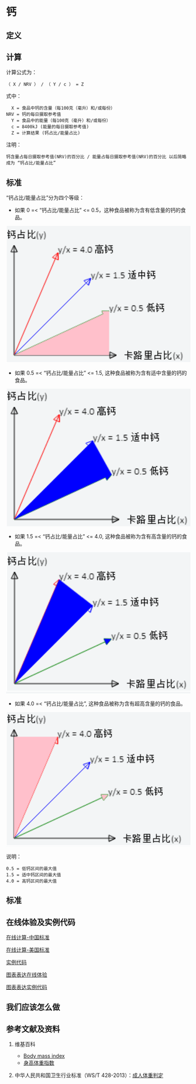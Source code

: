 # 钙

## 定义

## 计算

计算公式为： 

	（ X / NRV ） / （ Y / c ） = Z

式中： 

	  X = 食品中钙的含量（每100克（毫升）和/或每份）	  
    NRV = 钙的每日摄取参考值
	  Y = 食品中的能量（每100克（毫升）和/或每份）
	  c = 8400kJ (能量的每日摄取参考值)
	  Z = 计算结果 (钙占比/能量占比)

注明：

	钙含量占每日摄取参考值(NRV)的百分比 / 能量占每日摄取参考值(NRV)的百分比 以后简略成为 “钙占比/能量占比”	

## 标准

“钙占比/能量占比”分为四个等级：

- 如果 0 =< “钙占比/能量占比” <= 0.5，这种食品被称为含有低含量的钙的食品。

![食品的算法](/images/食品的分析算法/钙/食品的分析算法-算法-低钙区间.png)

- 如果 0.5 =< “钙占比/能量占比” <= 1.5, 这种食品被称为含有适中含量的钙的食品。

![食品的算法](/images/食品的分析算法/钙/食品的分析算法-算法-适中钙区间.png)

- 如果 1.5 =< “钙占比/能量占比” <= 4.0, 这种食品被称为含有高含量的钙的食品。

![食品的算法](/images/食品的分析算法/钙/食品的分析算法-算法-高钙区间.png)

- 如果 4.0 =< “钙占比/能量占比”, 这种食品被称为含有超高含量的钙的食品。

![食品的算法](/images/食品的分析算法/钙/食品的分析算法-算法-超高钙区间.png)


说明：

	0.5 = 低钙区间的最大值
	1.5 = 适中钙区间的最大值
	4.0 = 高钙区间的最大值


## 标准

## 在线体验及实例代码

[在线计算-中国标准](https://jsfiddle.net/quanbinn/v1q1x38h/)

[在线计算-美国标准](https://jsfiddle.net/quanbinn/kha26xmo/)

[实例代码](https://github.com/quanbinn/Basic-Health-Knowledge-We-Need-To-Learn/tree/master/code/%E9%A3%9F%E5%93%81%E7%9A%84%E5%88%86%E6%9E%90%E7%AE%97%E6%B3%95/%E9%92%99)

[图表表达在线体验](https://jsfiddle.net/quanbinn/xbokbf1g/)

[图表表达实例代码](https://github.com/quanbinn/Basic-Health-Knowledge-We-Need-To-Learn/tree/master/code/%E9%99%84%E5%BD%95-%E5%9B%BE%E8%A1%A8%E8%A1%A8%E8%BE%BE/%E9%A3%9F%E5%93%81%E7%9A%84%E5%88%86%E6%9E%90%E7%AE%97%E6%B3%95/%E9%92%99)

## 我们应该怎么做

## 参考文献及资料

1. 维基百科
	- [Body mass index](https://en.wikipedia.org/wiki/Body_mass_index)
	- [身高体重指数](https://zh.wikipedia.org/wiki/%E8%BA%AB%E9%AB%98%E9%AB%94%E9%87%8D%E6%8C%87%E6%95%B8)

2. 中华人民共和国卫生行业标准（WS/T 428-2013）：[成人体重判定](http://www.moh.gov.cn/ewebeditor/uploadfile/2013/08/20130808135715967.pdf)

